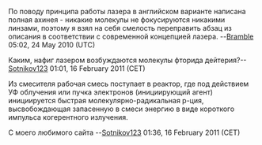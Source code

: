По поводу принципа работы лазера в английском варианте написана полная
ахинея - никакие молекулы не фокусируются никакими линзами, поэтому я
взял на себя смелость переправить абзац из описания в соответствии с
современной концепцией лазера. --[Bramble](User:Bramble "wikilink")
05:02, 24 May 2010 (UTC)

Каким, нафиг лазером возбуждаются молекулы фторида
дейтерия?--[Sotnikov123](User:Sotnikov123 "wikilink") 01:01, 16 February
2011 (CET)

Из смесителя рабочая смесь поступает в реактор, где под действием УФ
облучения или пучка электронов (инициирующий агент) инициируется быстрая
молекулярно-радикальная р-ция, высвобождающая запасенную в смеси энергию
в виде короткого импульса когерентного излучения.

С моего любимого сайта --[Sotnikov123](User:Sotnikov123 "wikilink")
01:36, 16 February 2011 (CET)
